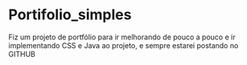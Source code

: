 # Portifolio_simples
Fiz um projeto de portfólio para ir melhorando de pouco a pouco e ir implementando CSS e Java ao projeto, e sempre estarei postando no GITHUB

